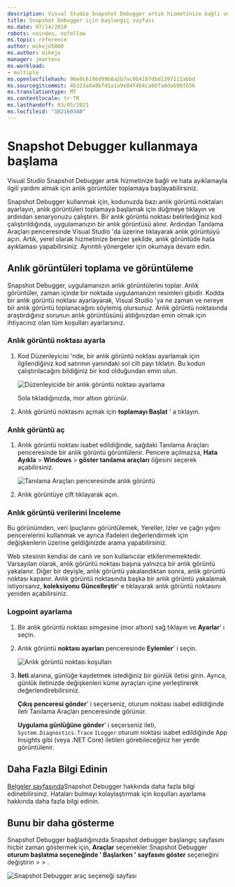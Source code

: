 ```yaml
---
description: Visual Studio Snapshot Debugger artık hizmetinize bağlı ve hata ayıklamayla ilgili yardım almak için anlık görüntüler toplamaya başlayabilirsiniz.
title: Snapshot Debugger için başlangıç sayfası
ms.date: 07/14/2018
robots: noindex, nofollow
ms.topic: reference
author: mikejo5000
ms.author: mikejo
manager: jmartens
ms.workload:
- multiple
ms.openlocfilehash: 96e0c6196d99b8a2b7ac9b4187dbd1397111abbd
ms.sourcegitcommit: 4b323a8a8bfd1a1a9e84f4b4ca88fa8da690f656
ms.translationtype: MT
ms.contentlocale: tr-TR
ms.lasthandoff: 03/05/2021
ms.locfileid: "102160348"
---
```

# <a name="getting-started-with-the-snapshot-debugger"></a>Snapshot Debugger kullanmaya başlama

Visual Studio Snapshot Debugger artık hizmetinize bağlı ve hata ayıklamayla ilgili yardım almak için anlık görüntüler toplamaya başlayabilirsiniz.

Snapshot Debugger kullanmak için, kodunuzda bazı anlık görüntü noktaları ayarlayın, anlık görüntüleri toplamaya başlamak için düğmeye tıklayın ve ardından senaryonuzu çalıştırın. Bir anlık görüntü noktası belirlediğiniz kod çalıştırıldığında, uygulamanızın bir anlık görüntüsü alınır. Ardından Tanılama Araçları penceresinde Visual Studio 'da üzerine tıklayarak anlık görüntüyü açın. Artık, yerel olarak hizmetinize benzer şekilde, anlık görüntüde hata ayıklaması yapabilirsiniz. Ayrıntılı yönergeler için okumaya devam edin.

## <a name="collect-and-view-snapshots"></a>Anlık görüntüleri toplama ve görüntüleme

Snapshot Debugger, uygulamanızın anlık görüntülerini toplar. Anlık görüntüler, zaman içinde bir noktada uygulamanızın resimleri gibidir. Kodda bir anlık görüntü noktası ayarlayarak, Visual Studio 'ya ne zaman ve nereye bir anlık görüntü toplanacağını söylemiş olursunuz. Anlık görüntü noktasında araştırdığınız sorunun anlık görüntüsünü aldığınızdan emin olmak için ihtiyacınız olan tüm koşulları ayarlarsınız.

### <a name="set-a-snappoint"></a>Anlık görüntü noktası ayarla

1. Kod Düzenleyicisi 'nde, bir anlık görüntü noktası ayarlamak için ilgilendiğiniz kod satırının yanındaki sol cilt payı tıklatın. Bu kodun çalıştırılacağını bildiğiniz bir kod olduğundan emin olun.

    ![Düzenleyicide bir anlık görüntü noktası ayarlama](../media/snapshot-startpage-set-snappoint.png)

    Sola tıkladığınızda, mor altıon görünür.

2. Anlık görüntü noktasını açmak için **toplamayı Başlat** ' a tıklayın.

### <a name="open-a-snapshot"></a>Anlık görüntü aç

1. Anlık görüntü noktası isabet edildiğinde, sağdaki Tanılama Araçları penceresinde bir anlık görüntü görüntülenir. Pencere açılmazsa, **Hata Ayıkla**  >  **Windows**  >  **göster tanılama araçları** öğesini seçerek açabilirsiniz.

    ![Tanılama Araçları penceresinde anlık görüntü](../media/snapshot-startpage-diagsession-window.png)

2. Anlık görüntüye çift tıklayarak açın.

### <a name="inspect-snapshot-data"></a>Anlık görüntü verilerini İnceleme

Bu görünümden, veri Ipuçlarını görüntülemek, Yereller, Izler ve çağrı yığını pencerelerini kullanmak ve ayrıca ifadeleri değerlendirmek için değişkenlerin üzerine geldiğinizde arama yapabilirsiniz.

Web sitesinin kendisi de canlı ve son kullanıcılar etkilenmemektedir. Varsayılan olarak, anlık görüntü noktası başına yalnızca bir anlık görüntü yakalanır. Diğer bir deyişle, anlık görüntü yakalandıktan sonra, anlık görüntü noktası kapanır. Anlık görüntü noktasında başka bir anlık görüntü yakalamak istiyorsanız, **koleksiyonu Güncelleştir**' e tıklayarak anlık görüntü noktasını yeniden açabilirsiniz.

### <a name="set-a-logpoint"></a>Logpoint ayarlama

1. Bir anlık görüntü noktası simgesine (mor altıon) sağ tıklayın ve **Ayarlar**' ı seçin.

2. Anlık görüntü **noktası ayarları** penceresinde **Eylemler**' i seçin.

    ![Anlık görüntü noktası koşulları](../media/snapshot-startpage-logpoint.png)

3. **İleti** alanına, günlüğe kaydetmek istediğiniz bir günlük iletisi girin. Ayrıca, günlük iletinizde değişkenleri küme ayraçları içine yerleştirerek değerlendirebilirsiniz.

    **Çıkış penceresi gönder**' i seçerseniz, oturum noktası isabet edildiğinde ileti Tanılama Araçları penceresinde görünür.

    **Uygulama günlüğüne gönder**' i seçerseniz ileti, `System.Diagnostics.Trace` `ILogger` oturum noktası isabet edildiğinde App Insights gibi (veya .NET Core) iletileri görebileceğiniz her yerde görüntülenir.

## <a name="learn-more"></a>Daha Fazla Bilgi Edinin

[Belgeler sayfasında](../debug-live-azure-applications.md)Snapshot Debugger hakkında daha fazla bilgi edinebilirsiniz. Hataları bulmayı kolaylaştırmak için koşulları ayarlama hakkında daha fazla bilgi edinin.

## <a name="dont-show-me-this-again"></a>Bunu bir daha gösterme

Snapshot Debugger bağladığınızda Snapshot debugger başlangıç sayfasını hiçbir zaman göstermek için, **Araçlar** seçenekler Snapshot Debugger **oturum başlatma seçeneğinde ' Başlarken ' sayfasını göster** seçeneğini değiştirin  >    >  .

![Snapshot Debugger araç seçeneği sayfası](../media/snapshot-startpage-tools-options.png)

